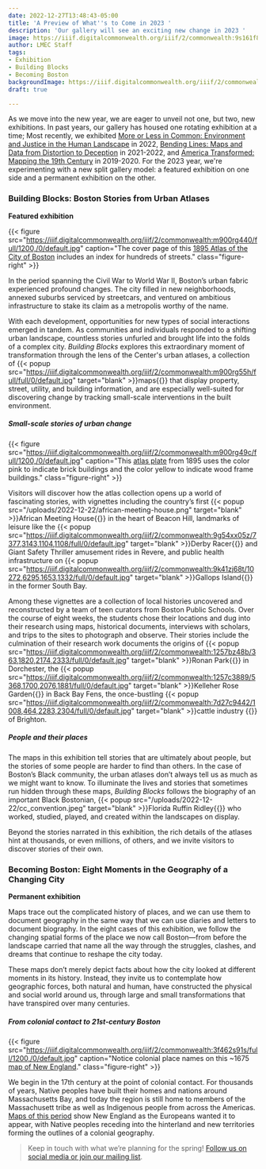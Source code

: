 ```yaml
---
date: 2022-12-27T13:48:43-05:00
title: 'A Preview of What''s to Come in 2023 '
description: 'Our gallery will see an exciting new change in 2023 '
image: https://iiif.digitalcommonwealth.org/iiif/2/commonwealth:9s161f87j/758,2141,4231,1550/full/0/default.jpg
author: LMEC Staff
tags:
- Exhibition
- Building Blocks
- Becoming Boston
backgroundImage: https://iiif.digitalcommonwealth.org/iiif/2/commonwealth:9s161f87j/758,2141,4231,1550/full/0/default.jpg
draft: true

---
```

As we move into the new year, we are eager to unveil not one, but two, new exhibitions. In past years, our gallery has housed one rotating exhibition at a time; Most recently, we exhibited [More or Less in Common: Environment and Justice in the Human Landscape](https://www.leventhalmap.org/digital-exhibitions/more-or-less-in-common/) in 2022, [Bending Lines: Maps and Data from Distortion to Deception](https://www.leventhalmap.org/digital-exhibitions/bending-lines/) in 2021-2022, and [America Transformed: Mapping the 19th Century](https://collections.leventhalmap.org/exhibits/25) in 2019-2020. For the 2023 year, we're experimenting with a new split gallery model: a featured exhibition on one side and a permanent exhibition on the other.

### Building Blocks: Boston Stories from Urban Atlases

**Featured exhibition**

{{< figure src="https://iiif.digitalcommonwealth.org/iiif/2/commonwealth:m900rg440/full/1200,/0/default.jpg" caption="The cover page of this [1895 Atlas of the City of Boston](https://collections.leventhalmap.org/search/commonwealth:tt44pv85c) includes an index for hundreds of streets." class="figure-right" >}}

In the period spanning the Civil War to World War II, Boston’s urban fabric experienced profound changes. The city filled in new neighborhoods, annexed suburbs serviced by streetcars, and ventured on ambitious infrastructure to stake its claim as a metropolis worthy of the name.

With each development, opportunities for new types of social interactions emerged in tandem. As communities and individuals responded to a shifting urban landscape, countless stories unfurled and brought life into the folds of a complex city. _Building Blocks_ explores this extraordinary moment of transformation through the lens of the Center's urban atlases, a collection of {{< popup src="https://iiif.digitalcommonwealth.org/iiif/2/commonwealth:m900rg55h/full/full/0/default.jpg"  target="blank" >}}maps{{</popup>}}  that display property, street, utility, and building information, and are especially well-suited for discovering change by tracking small-scale interventions in the built environment.

##### Small-scale stories of urban change

{{< figure src="https://iiif.digitalcommonwealth.org/iiif/2/commonwealth:m900rg49c/full/1200,/0/default.jpg" caption="This [atlas plate](https://collections.leventhalmap.org/search/commonwealth:tt44pv85c) from 1895 uses the color pink to indicate brick buildings and the color yellow to indicate wood frame buildings." class="figure-right" >}}

Visitors will discover how the atlas collection opens up a world of fascinating stories, with vignettes including the country’s first {{< popup src="/uploads/2022-12-22/african-meeting-house.png"  target="blank" >}}African Meeting House{{</popup>}}  in the heart of Beacon Hill, landmarks of leisure like the {{< popup src="https://iiif.digitalcommonwealth.org/iiif/2/commonwealth:9g54xx05z/7377,3143,1104,1108/full/0/default.jpg"  target="blank" >}}Derby Racer{{</popup>}}  and Giant Safety Thriller amusement rides in Revere, and public health infrastructure on {{< popup src="https://iiif.digitalcommonwealth.org/iiif/2/commonwealth:9k41zj68t/10272,6295,1653,1332/full/0/default.jpg"  target="blank" >}}Gallops Island{{</popup>}}  in the former South Bay.

Among these vignettes are a collection of local histories uncovered and reconstructed by a team of teen curators from Boston Public Schools. Over the course of eight weeks, the students chose their locations and dug into their research using maps, historical documents, interviews with scholars, and trips to the sites to photograph and observe. Their stories include the  culmination of their research work documents the origins of {{< popup src="https://iiif.digitalcommonwealth.org/iiif/2/commonwealth:1257bz48b/363,1820,2174,2333/full/0/default.jpg"  target="blank" >}}Ronan Park{{</popup>}}  in Dorchester, the {{< popup src="https://iiif.digitalcommonwealth.org/iiif/2/commonwealth:1257c3889/5368,1700,2076,1881/full/0/default.jpg"  target="blank" >}}Kelleher Rose Garden{{</popup>}} in Back Bay Fens, the once-bustling {{< popup src="https://iiif.digitalcommonwealth.org/iiif/2/commonwealth:7d27c9442/1008,464,2283,2304/full/0/default.jpg"  target="blank" >}}cattle industry {{</popup>}}  of Brighton. 

##### People and their places

The maps in this exhibition tell stories that are ultimately about people, but the stories of some people are harder to find than others. In the case of Boston’s Black community, the urban atlases don’t always tell us as much as we might want to know. To illuminate the lives and stories that sometimes run hidden through these maps, _Building Blocks_ follows the biography of an important Black Bostonian, {{< popup src="/uploads/2022-12-22/cc_convention.jpeg"  target="blank" >}}Florida Ruffin Ridley{{</popup>}}  who worked, studied, played, and created within the landscapes on display. 

Beyond the stories narrated in this exhibition, the rich details of the atlases hint at thousands, or even millions, of others, and we invite visitors to discover stories of their own.

### Becoming Boston: Eight Moments in the Geography of a Changing City

**Permanent exhibition**

Maps trace out the complicated history of places, and we can use them to document geography in the same way that we can use diaries and letters to document biography. In the eight cases of this exhibition, we follow the changing spatial forms of the place we now call Boston—from before the landscape carried that name all the way through the struggles, clashes, and dreams that continue to reshape the city today. 

These maps don’t merely depict facts about how the city looked at different moments in its history. Instead, they invite us to contemplate how geographic forces, both natural and human, have constructed the physical and social world around us, through large and small transformations that have transpired over many centuries.

##### From colonial contact to 21st-century Boston

{{< figure src="https://iiif.digitalcommonwealth.org/iiif/2/commonwealth:3f462s91s/full/1200,/0/default.jpg" caption="Notice colonial place names on this \~1675 [map of New England](https://collections.leventhalmap.org/search/commonwealth:3f462s90h)." class="figure-right" >}}

We begin in the 17th century at the point of colonial contact. For thousands of years, Native peoples have built their homes and nations around Massachusetts Bay, and today the region is still home to members of the Massachusett tribe as well as Indigenous people from across the Americas. [Maps of this period](https://collections.leventhalmap.org/search?_=1671809539848&f%5Bsubject_geographic_sim%5D%5B%5D=New+England&q=&range%5Bdate_facet_yearly_itim%5D%5Bbegin%5D=1600&range%5Bdate_facet_yearly_itim%5D%5Bend%5D=1700&search_field=dummy_range) show New England as the Europeans wanted it to appear, with Native peoples receding into the hinterland and new territories forming the outlines of a colonial geography. 

> Keep in touch with what we’re planning for the spring! [Follow us on social media or join our mailing list](https://www.leventhalmap.org/about/contact-connect/).